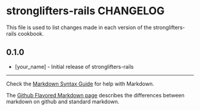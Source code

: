 stronglifters-rails CHANGELOG
=======================

This file is used to list changes made in each version of the stronglifters-rails cookbook.

0.1.0
-----
- [your_name] - Initial release of stronglifters-rails

- - -
Check the [Markdown Syntax Guide](http://daringfireball.net/projects/markdown/syntax) for help with Markdown.

The [Github Flavored Markdown page](http://github.github.com/github-flavored-markdown/) describes the differences between markdown on github and standard markdown.
